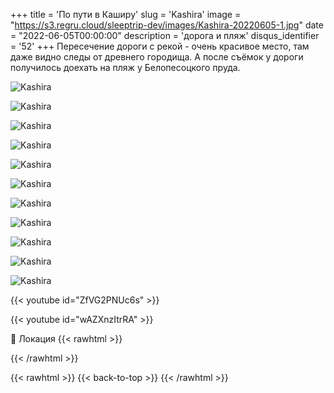 +++
title = 'По пути в Каширу'
slug = 'Kashira'
image = "https://s3.regru.cloud/sleeptrip-dev/images/Kashira-20220605-1.jpg"
date = "2022-06-05T00:00:00"
description = 'дорога и пляж'
disqus_identifier = '52'
+++
Пересечение дороги с рекой - очень красивое место, там даже видно следы от древнего городища. А после съёмок у дороги получилось доехать на пляж у Белопесоцкого пруда.

![Kashira](https://s3.regru.cloud/sleeptrip-dev/images/Kashira-20220605-2.jpg)

![Kashira](https://s3.regru.cloud/sleeptrip-dev/images/Kashira-20220605-3.jpg)

![Kashira](https://s3.regru.cloud/sleeptrip-dev/images/Kashira-20220605-4.jpg)

![Kashira](https://s3.regru.cloud/sleeptrip-dev/images/Kashira-20220605-5.jpg)

![Kashira](https://s3.regru.cloud/sleeptrip-dev/images/Kashira-20220605-6.jpg)

![Kashira](https://s3.regru.cloud/sleeptrip-dev/images/Kashira-20220605-7.jpg)

![Kashira](https://s3.regru.cloud/sleeptrip-dev/images/Kashira-20220605-8.jpg)

![Kashira](https://s3.regru.cloud/sleeptrip-dev/images/Kashira-20220605-9.jpg)

![Kashira](https://s3.regru.cloud/sleeptrip-dev/images/Kashira-20220605-10.jpg)

![Kashira](https://s3.regru.cloud/sleeptrip-dev/images/Kashira-20220605-11.jpg)

![Kashira](https://s3.regru.cloud/sleeptrip-dev/images/Kashira-20220605-12.jpg)


{{< youtube id="ZfVG2PNUc6s" >}}

{{< youtube id="wAZXnzItrRA" >}}

📍 Локация
{{< rawhtml >}}
<div class="yandex-map-container">
<script type="text/javascript" charset="utf-8" async src="https://api-maps.yandex.ru/services/constructor/1.0/js/?um=constructor%3Abb50c17308de561b54fa16fa7eaae92eac1923fe44e68bebf99763c360eee038&amp;width=800&amp;height=400&amp;lang=ru_RU&amp;scroll=true"></script>
</div>
{{< /rawhtml >}}

{{< rawhtml >}}
{{< back-to-top >}}
{{< /rawhtml >}}
